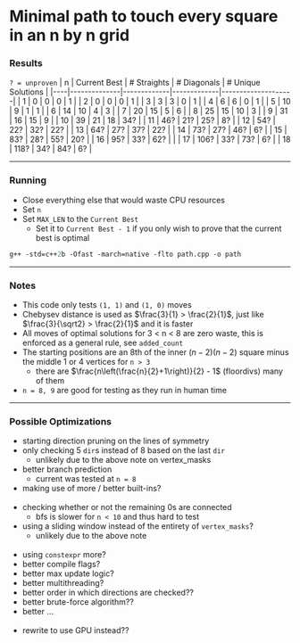 # Minimal path to touch every square in an n by n grid

### Results
`? = unproven`
| n  | Current Best | # Straights | # Diagonals | # Unique Solutions |
|----|--------------|-------------|-------------|--------------------|
| 1  | 0            | 0           | 0           | 1                  |
| 2  | 0            | 0           | 0           | 1                  |
| 3  | 3            | 3           | 0           | 1                  |
| 4  | 6            | 6           | 0           | 1                  |
| 5  | 10           | 9           | 1           | 1                  |
| 6  | 14           | 10          | 4           | 3                  |
| 7  | 20           | 15          | 5           | 6                  |
| 8  | 25           | 15          | 10          | 3                  |
| 9  | 31           | 16          | 15          | 9                  |
| 10 | 39           | 21          | 18          | 34?                |
| 11 | 46?          | 21?         | 25?         | 8?                 |
| 12 | 54?          | 22?         | 32?         | 22?                |
| 13 | 64?          | 27?         | 37?         | 22?                |
| 14 | 73?          | 27?         | 46?         | 6?                 |
| 15 | 83?          | 28?         | 55?         | 20?                |
| 16 | 95?          | 33?         | 62?         |                    |
| 17 | 106?         | 33?         | 73?         | 6?                 |
| 18 | 118?         | 34?         | 84?         | 6?                 |

---

### Running
- Close everything else that would waste CPU resources
- Set `n`
- Set `MAX_LEN` to the `Current Best`
  - Set it to `Current Best - 1` if you only wish to prove that the current best is optimal
```ps
g++ -std=c++2b -Ofast -march=native -flto path.cpp -o path
```

---

### Notes

- This code only tests `(1, 1)` and `(1, 0)` moves
- Chebysev distance is used as $\frac{3}{1} > \frac{2}{1}$, just like $\frac{3}{\sqrt2} > \frac{2}{1}$ and it is faster
- All moves of optimal solutions for 3 < n < 8 are zero waste, this is enforced as a general rule, see `added_count`
- The starting positions are an 8th of the inner $(n - 2)(n - 2)$ square minus the middle 1 or 4 vertices for `n > 3`
  - there are $\frac{n\left(\frac{n}{2}+1\right)}{2} - 1$ (floordivs) many of them
- `n = 8, 9` are good for testing as they run in human time

---

### Possible Optimizations

- starting direction pruning on the lines of symmetry
- only checking 5 `dir`s instead of 8 based on the last `dir`
  - unlikely due to the above note on vertex_masks
- better branch prediction
  - current was tested at `n = 8`
- making use of more / better built-ins?
  <br><br>
- checking whether or not the remaining 0s are connected
  - bfs is slower for `n < 10` and thus hard to test
- using a sliding window instead of the entirety of `vertex_masks`?
  - unlikely due to the above note
  <br><br>
- using `constexpr` more?
- better compile flags?
- better max update logic?
- better multithreading?
- better order in which directions are checked??
- better brute-force algorithm??
- better ...
  <br><br>
- rewrite to use GPU instead??
